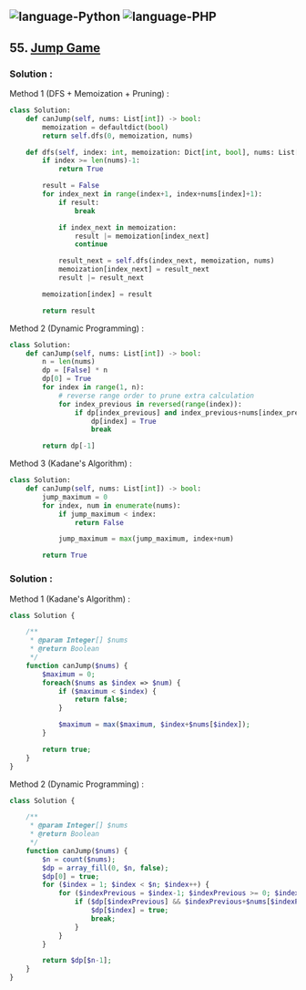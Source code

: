 ![language-Python](https://img.shields.io/badge/Python-ffd43b?style=for-the-badge&logo=PYTHON)
![language-PHP](https://img.shields.io/badge/PHP-acb1f9?style=for-the-badge&logo=PHP)
---

## 55. [Jump Game](https://leetcode.com/problems/jump-game)

### Solution :

Method 1 (DFS + Memoization + Pruning) :
```python
class Solution:
    def canJump(self, nums: List[int]) -> bool:
        memoization = defaultdict(bool)
        return self.dfs(0, memoization, nums)

    def dfs(self, index: int, memoization: Dict[int, bool], nums: List[int]) -> bool:
        if index >= len(nums)-1:
            return True

        result = False
        for index_next in range(index+1, index+nums[index]+1):
            if result:
                break

            if index_next in memoization:
                result |= memoization[index_next]
                continue

            result_next = self.dfs(index_next, memoization, nums)
            memoization[index_next] = result_next
            result |= result_next

        memoization[index] = result

        return result
```

Method 2 (Dynamic Programming) :
```python
class Solution:
    def canJump(self, nums: List[int]) -> bool:
        n = len(nums)
        dp = [False] * n
        dp[0] = True
        for index in range(1, n):
            # reverse range order to prune extra calculation
            for index_previous in reversed(range(index)):
                if dp[index_previous] and index_previous+nums[index_previous] >= index:
                    dp[index] = True
                    break

        return dp[-1]
```

Method 3 (Kadane's Algorithm) :
```python
class Solution:
    def canJump(self, nums: List[int]) -> bool:
        jump_maximum = 0
        for index, num in enumerate(nums):
            if jump_maximum < index:
                return False

            jump_maximum = max(jump_maximum, index+num)

        return True
```

### Solution :

Method 1 (Kadane's Algorithm) :
```php
class Solution {

    /**
     * @param Integer[] $nums
     * @return Boolean
     */
    function canJump($nums) {
        $maximum = 0;
        foreach($nums as $index => $num) {
            if ($maximum < $index) {
                return false;
            }

            $maximum = max($maximum, $index+$nums[$index]);
        }

        return true;
    }
}
```

Method 2 (Dynamic Programming) :
```php
class Solution {

    /**
     * @param Integer[] $nums
     * @return Boolean
     */
    function canJump($nums) {
        $n = count($nums);
        $dp = array_fill(0, $n, false);
        $dp[0] = true;
        for ($index = 1; $index < $n; $index++) {
            for ($indexPrevious = $index-1; $indexPrevious >= 0; $indexPrevious--) {
                if ($dp[$indexPrevious] && $indexPrevious+$nums[$indexPrevious] >= $index) {
                    $dp[$index] = true;
                    break;
                }
            }
        }

        return $dp[$n-1];
    }
}
```

